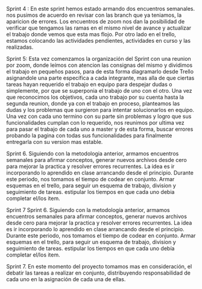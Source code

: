 Sprint 4 :
En este sprint hemos estado armando dos encuentros semanales.
nos pusimos de acuerdo en revisar con las branch que ya teniamos, la aparicion 
de errores. Los encuentros de zoom nos dan la posibilidad de verificar que tengamos
las ramas en el mismo nivel de avance y actualizar el trabajo donde vemos que esta mas 
flojo.
Por otro lado en el trello, estamos colocando las actividades pendientes, actividades
en curso y las realizadas.

Sprint 5:
Esta vez comenzamos la organización del Sprint con una reunion por zoom, donde leímos con atencion las consignas del mismo y dividimos el trabajo en pequeños pasos, para de esta forma diagramarlo desde Trello asignandole una parte específica a cada integrante, mas alla de que ciertas tareas hayan requerido el trabajo en equipo para despejar dudas o simplemente, por que se superponia el trabajo de uno con el otro. 
Una vez que reconocimos los objetivos, cada uno trabajo por su cuenta hasta la segunda reunion, donde ya con el trabajo en proceso, planteamos las dudas y los problemas que surgieron para intentar solucionarlos en equipo. 
Una vez con cada uno termino con su parte sin problemas y logro que sus funcionalidades cumplan con lo requerido, nos reunimos por ultima vez para pasar el trabajo de cada uno a master y de esta forma, buscar errores probando la pagina con todas sus funcionalidades para finalmente entregarla con su version mas estable. 

Sprint 6.
Siguiendo con la metodologia anterior, armamos encuentros semanales para afirmar conceptos, generar nuevos archivos desde cero para mejorar la practica y resolver  errores recurrentes. La idea es ir incorporando lo aprendido en clase arrancando desde el principio. 
Durante este periodo, nos tomamos el tiempo de codear en conjunto. Armar esquemas en el trello, para seguir un esquema de trabajo, division y seguimiento de tareas. estipular los tiempos en que cada uno debia completar el/los item.

Sprint 7
Sprint 6.
Siguiendo con la metodología anterior, armamos encuentros semanales para afirmar conceptos, generar nuevos archivos desde cero para mejorar la practica y resolver  errores recurrentes. La idea es ir incorporando lo aprendido en clase arrancando desde el principio. 
Durante este periodo, nos tomamos el tiempo de codear en conjunto. Armar esquemas en el trello, para seguir un esquema de trabajo, division y seguimiento de tareas. estipular los tiempos en que cada uno debía completar el/los item.

Sprint 7.
En este momento del proyecto tomamos mas en consideración, el debatir las tareas a realizar en conjunto, distribuyendo responsabilidad de cada uno en la asignación de cada una de ellas.
